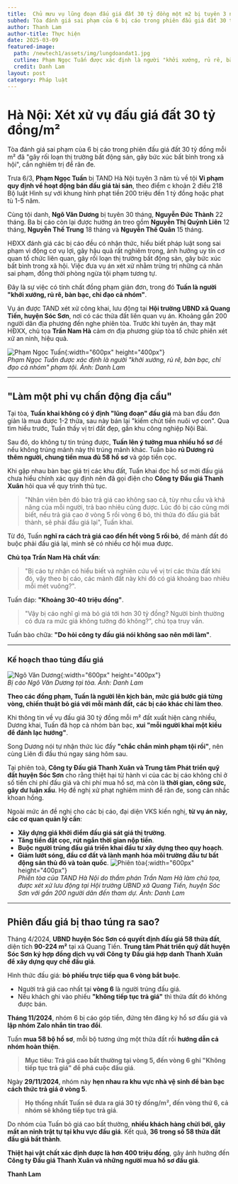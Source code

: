 ```yaml
---
title:  Chủ mưu vụ lũng đoạn đấu giá đất 30 tỷ đồng một m2 bị tuyên 3 năm tù 
subhed: Tòa đánh giá sai phạm của 6 bị cáo trong phiên đấu giá đất 30 tỷ đồng mỗi m2 đã "gây rối loạn thị trường bất động sản, gây bức xúc bất bình trong xã hội", cần nghiêm trị để răn đe.
author: Thanh Lam
author-title: Thực hiện
date: 2025-03-09
featured-image: 
  path: /newtech1/assets/img/lungdoandat1.jpg
  cutline: Phạm Ngọc Tuấn được xác định là người "khởi xướng, rủ rê, bàn bạc, chỉ đạo cả nhóm" phạm tội.
  credit: Danh Lam
layout: post
category: Pháp luật
---
```

# Hà Nội: Xét xử vụ đấu giá đất 30 tỷ đồng/m²

Tòa đánh giá sai phạm của 6 bị cáo trong phiên đấu giá đất 30 tỷ đồng mỗi m² đã "gây rối loạn thị trường bất động sản, gây bức xúc bất bình trong xã hội", cần nghiêm trị để răn đe.

Trưa 6/3, **Phạm Ngọc Tuấn** bị TAND Hà Nội tuyên 3 năm tù về tội **Vi phạm quy định về hoạt động bán đấu giá tài sản**, theo điểm c khoản 2 điều 218 Bộ luật Hình sự với khung hình phạt tiền 200 triệu đến 1 tỷ đồng hoặc phạt tù 1-5 năm.

Cùng tội danh, **Ngô Văn Dương** bị tuyên 30 tháng, **Nguyễn Đức Thành** 22 tháng. Ba bị cáo còn lại được hưởng án treo gồm **Nguyễn Thị Quỳnh Liên** 12 tháng, **Nguyễn Thế Trung** 18 tháng và **Nguyễn Thế Quân** 15 tháng.

HĐXX đánh giá các bị cáo đều có nhận thức, hiểu biết pháp luật song sai phạm vì động cơ vụ lợi, gây hậu quả rất nghiêm trọng, ảnh hưởng uy tín cơ quan tổ chức liên quan, gây rối loạn thị trường bất động sản, gây bức xúc bất bình trong xã hội. Việc đưa vụ án xét xử nhằm trừng trị những cá nhân sai phạm, đồng thời phòng ngừa tội phạm tương tự.

Đây là sự việc có tính chất đồng phạm giản đơn, trong đó **Tuấn là người "khởi xướng, rủ rê, bàn bạc, chỉ đạo cả nhóm"**.

Vụ án được TAND xét xử công khai, lưu động tại **Hội trường UBND xã Quang Tiến, huyện Sóc Sơn**, nơi có các thửa đất liên quan vụ án. Khoảng gần 200 người dân địa phương đến nghe phiên tòa. Trước khi tuyên án, thay mặt HĐXX, chủ tọa **Trần Nam Hà** cảm ơn địa phương giúp tòa tổ chức phiên xét xử an ninh, hiệu quả.

![Phạm Ngọc Tuấn](/newtech1/assets/img/lungdoandat1.jpg){:width="600px" height="400px"}  
*Phạm Ngọc Tuấn được xác định là người "khởi xướng, rủ rê, bàn bạc, chỉ đạo cả nhóm" phạm tội. Ảnh: Danh Lam*

---

## "Làm một phi vụ chấn động địa cầu"

Tại tòa, **Tuấn khai không có ý định "lũng đoạn" đấu giá** mà ban đầu đơn giản là mua được 1-2 thửa, sau này bán lại "kiếm chút tiền nuôi vợ con". Qua tìm hiểu trước, Tuấn thấy vị trí đất đẹp, gần khu công nghiệp Nội Bài.

Sau đó, do không tự tin trúng được, **Tuấn lên ý tưởng mua nhiều hồ sơ** để nếu không trúng mảnh này thì trúng mảnh khác. Tuấn bảo **rủ Dương rủ thêm người, chung tiền mua đủ 58 hồ sơ** và góp tiền cọc.

Khi gặp nhau bàn bạc giá trị các khu đất, Tuấn khai đọc hồ sơ mời đấu giá chưa hiểu chính xác quy định nên đã gọi điện cho **Công ty Đấu giá Thanh Xuân** hỏi qua về quy trình thủ tục.

> "Nhân viên bên đó bảo trả giá cao không sao cả, tùy nhu cầu và khả năng của mỗi người, trả bao nhiêu cũng được. Lúc đó bị cáo cũng mới biết, nếu trả giá cao ở vòng 5 rồi vòng 6 bỏ, thì thửa đó đấu giá bất thành, sẽ phải đấu giá lại", Tuấn khai.

Từ đó, Tuấn **nghĩ ra cách trả giá cao đến hết vòng 5 rồi bỏ**, để mảnh đất đó buộc phải đấu giá lại, mình sẽ có nhiều cơ hội mua được.

**Chủ tọa Trần Nam Hà chất vấn**:

> "Bị cáo tự nhận có hiểu biết và nghiên cứu về vị trí các thửa đất khi đó, vậy theo bị cáo, các mảnh đất này khi đó có giá khoảng bao nhiêu mỗi mét vuông?".

Tuấn đáp: **"Khoảng 30-40 triệu đồng"**.

> "Vậy bị cáo nghĩ gì mà bỏ giá tới hơn 30 tỷ đồng? Người bình thường có đưa ra mức giá không tưởng đó không?", chủ tọa truy vấn.

Tuấn bào chữa: **"Do hỏi công ty đấu giá nói không sao nên mới làm"**.

---

### Kế hoạch thao túng đấu giá
![Ngô Văn Dương](/newtech1/assets/img/lungdoandat2.jpg){:width="600px" height="400px"}  
*Bị cáo Ngô Văn Dương tại tòa. Ảnh: Danh Lam*

**Theo các đồng phạm, Tuấn là người lên kịch bản, mức giá bước giá từng vòng, chiến thuật bỏ giá với mỗi mảnh đất, các bị cáo khác chỉ làm theo**.

Khi thông tin về vụ đấu giá 30 tỷ đồng mỗi m² đất xuất hiện càng nhiều, Dương khai, Tuấn đã họp cả nhóm bàn bạc, **xui "mỗi người khai một kiểu để đánh lạc hướng"**.

Song Dương nói tự nhận thức lúc đấy **"chắc chắn mình phạm tội rồi"**, nên cùng Liên đi đầu thú ngay sáng hôm sau.

Tại phiên toà, **Công ty Đấu giá Thanh Xuân và Trung tâm Phát triển quỹ đất huyện Sóc Sơn** cho rằng thiệt hại từ hành vi của các bị cáo không chỉ ở số tiền chi phí đấu giá và chi phí mua hồ sơ, mà còn là **thời gian, công sức, gây dư luận xấu**. Họ đề nghị xử phạt nghiêm minh để răn đe, song cân nhắc khoan hồng.

Ngoài mức án đề nghị cho các bị cáo, đại diện VKS kiến nghị, **từ vụ án này, các cơ quan quản lý cần**:

- **Xây dựng giá khởi điểm đấu giá sát giá thị trường**.
- **Tăng tiền đặt cọc, rút ngắn thời gian nộp tiền**.
- **Buộc người trúng đấu giá triển khai đầu tư xây dựng theo quy hoạch**.
- **Giảm lướt sóng, đầu cơ đất và lành mạnh hóa môi trường đầu tư bất động sản thủ đô và toàn quốc**.
![Phiên tòa](/newtech1/assets/img/lungdoandat3.jpg){:width="600px" height="400px"}  
*Phiên tòa của TAND Hà Nội do thẩm phán Trần Nam Hà làm chủ tọa, được xét xử lưu động tại Hội trường UBND xã Quang Tiến, huyện Sóc Sơn với gần 200 người dân đến tham dự. Ảnh: Danh Lam*
---

## Phiên đấu giá bị thao túng ra sao?

Tháng 4/2024, **UBND huyện Sóc Sơn có quyết định đấu giá 58 thửa đất**, diện tích **90-224 m²** tại xã Quang Tiến. **Trung tâm Phát triển quỹ đất huyện Sóc Sơn ký hợp đồng dịch vụ với Công ty Đấu giá hợp danh Thanh Xuân để xây dựng quy chế đấu giá**.

Hình thức đấu giá: **bỏ phiếu trực tiếp qua 6 vòng bắt buộc**.

- Người trả giá cao nhất tại **vòng 6** là người trúng đấu giá.
- Nếu khách ghi vào phiếu **"không tiếp tục trả giá"** thì thửa đất đó không được bán.

**Tháng 11/2024**, nhóm 6 bị cáo góp tiền, đứng tên đăng ký hồ sơ đấu giá và **lập nhóm Zalo nhắn tin trao đổi**.

Tuấn **mua 58 bộ hồ sơ**, mỗi bộ tương ứng một thửa đất rồi **hướng dẫn cả nhóm hoàn thiện**.

> **Mục tiêu: Trả giá cao bất thường tại vòng 5, đến vòng 6 ghi "Không tiếp tục trả giá" để phá cuộc đấu giá**.

Ngày **29/11/2024**, nhóm này **hẹn nhau ra khu vực nhà vệ sinh để bàn bạc cách thức trả giá ở vòng 5**.

> **Họ thống nhất Tuấn sẽ đưa ra giá 30 tỷ đồng/m², đến vòng thứ 6, cả nhóm sẽ không tiếp tục trả giá**.

Do nhóm của Tuấn bỏ giá cao bất thường, **nhiều khách hàng chửi bới, gây mất an ninh trật tự tại khu vực đấu giá**. Kết quả, **36 trong số 58 thửa đất đấu giá bất thành**.

**Thiệt hại vật chất xác định được là hơn 400 triệu đồng**, gây ảnh hưởng đến **Công ty Đấu giá Thanh Xuân và những người mua hồ sơ đấu giá**.

**Thanh Lam**
